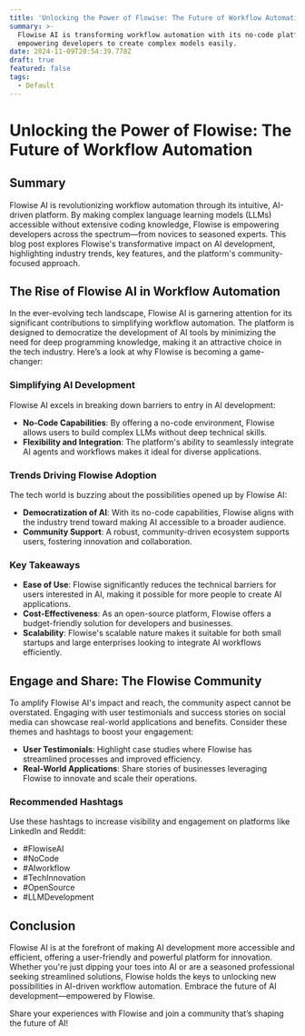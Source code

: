 ```yaml
---
title: 'Unlocking the Power of Flowise: The Future of Workflow Automation'
summary: >-
  Flowise AI is transforming workflow automation with its no-code platform,
  empowering developers to create complex models easily.
date: 2024-11-09T20:54:39.778Z
draft: true
featured: false
tags:
  - Default
---
```


# Unlocking the Power of Flowise: The Future of Workflow Automation

## Summary

Flowise AI is revolutionizing workflow automation through its intuitive, AI-driven platform. By making complex language learning models (LLMs) accessible without extensive coding knowledge, Flowise is empowering developers across the spectrum—from novices to seasoned experts. This blog post explores Flowise's transformative impact on AI development, highlighting industry trends, key features, and the platform's community-focused approach.

## The Rise of Flowise AI in Workflow Automation

In the ever-evolving tech landscape, Flowise AI is garnering attention for its significant contributions to simplifying workflow automation. The platform is designed to democratize the development of AI tools by minimizing the need for deep programming knowledge, making it an attractive choice in the tech industry. Here’s a look at why Flowise is becoming a game-changer:

### Simplifying AI Development

Flowise AI excels in breaking down barriers to entry in AI development:

* **No-Code Capabilities**: By offering a no-code environment, Flowise allows users to build complex LLMs without deep technical skills.
* **Flexibility and Integration**: The platform's ability to seamlessly integrate AI agents and workflows makes it ideal for diverse applications.

### Trends Driving Flowise Adoption

The tech world is buzzing about the possibilities opened up by Flowise AI:

* **Democratization of AI**: With its no-code capabilities, Flowise aligns with the industry trend toward making AI accessible to a broader audience.
* **Community Support**: A robust, community-driven ecosystem supports users, fostering innovation and collaboration.

### Key Takeaways

* **Ease of Use**: Flowise significantly reduces the technical barriers for users interested in AI, making it possible for more people to create AI applications.
* **Cost-Effectiveness**: As an open-source platform, Flowise offers a budget-friendly solution for developers and businesses.
* **Scalability**: Flowise's scalable nature makes it suitable for both small startups and large enterprises looking to integrate AI workflows efficiently.

## Engage and Share: The Flowise Community

To amplify Flowise AI's impact and reach, the community aspect cannot be overstated. Engaging with user testimonials and success stories on social media can showcase real-world applications and benefits. Consider these themes and hashtags to boost your engagement:

* **User Testimonials**: Highlight case studies where Flowise has streamlined processes and improved efficiency.
* **Real-World Applications**: Share stories of businesses leveraging Flowise to innovate and scale their operations.

### Recommended Hashtags

Use these hashtags to increase visibility and engagement on platforms like LinkedIn and Reddit:

* \#FlowiseAI
* \#NoCode
* \#AIworkflow
* \#TechInnovation
* \#OpenSource
* \#LLMDevelopment

## Conclusion

Flowise AI is at the forefront of making AI development more accessible and efficient, offering a user-friendly and powerful platform for innovation. Whether you're just dipping your toes into AI or are a seasoned professional seeking streamlined solutions, Flowise holds the keys to unlocking new possibilities in AI-driven workflow automation. Embrace the future of AI development—empowered by Flowise.

Share your experiences with Flowise and join a community that’s shaping the future of AI!
